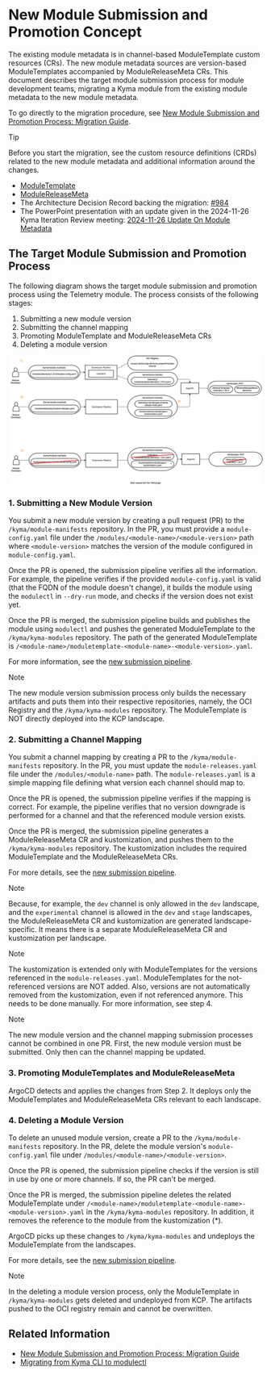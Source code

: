 # New Module Submission and Promotion Concept

The existing module metadata is in channel-based ModuleTemplate custom resources (CRs). The new module metadata sources are version-based ModuleTemplates accompanied by ModuleReleaseMeta CRs. This document describes the target module submission process for module development teams, migrating a Kyma module from the existing module metadata to the new module metadata.

To go directly to the migration procedure, see [New Module Submission and Promotion Process: Migration Guide](./07-module-migration-guide.md.md).

> [!Tip]
> Before you start the migration, see the custom resource definitions (CRDs) related to the new module metadata and additional information around the changes.
> - [ModuleTemplate](./resources/03-moduletemplate.md)
> - [ModuleReleaseMeta](./resources/05-modulereleasemeta.md)
> - The Architecture Decision Record backing the migration: [#984](https://github.com/kyma-project/community/issues/984)
> - The PowerPoint presentation with an update given in the 2024-11-26 Kyma Iteration Review meeting: [2024-11-26 Update On Module Metadata](https://sap-my.sharepoint.com/:p:/p/c_schwaegerl/EbvSNmRnr3JEjaLoZ__cI9UB9lu5tt0qaly-f7yQO2Gwbw?e=slfiDf) <!-- markdown-link-check-disable-line -->

## The Target Module Submission and Promotion Process

The following diagram shows the target module submission and promotion process using the Telemetry module. The process consists of the following stages:

1. Submitting a new module version
2. Submitting the channel mapping
3. Promoting ModuleTemplate and ModuleReleaseMeta CRs
4. Deleting a module version

![Target Process](./assets/module-migration.svg)

### 1. Submitting a New Module Version

You submit a new module version by creating a pull request (PR) to the `/kyma/module-manifests` repository. In the PR, you must provide a `module-config.yaml` file under the `/modules/<module-name>/<module-version>` path where `<module-version>` matches the version of the module configured in `module-config.yaml`.

Once the PR is opened, the submission pipeline verifies all the information. For example, the pipeline verifies if the provided `module-config.yaml` is valid (that the FQDN of the module doesn't change), it builds the module using the `modulectl` in `--dry-run` mode, and checks if the version does not exist yet.

Once the PR is merged, the submission pipeline builds and publishes the module using `modulectl` and pushes the generated ModuleTemplate to the `/kyma/kyma-modules` repository. The path of the generated ModuleTemplate is `/<module-name>/moduletemplate-<module-name>-<module-version>.yaml`.

For more information, see the [new submission pipeline](https://github.tools.sap/kyma/test-infra/blob/feature/new-submission-pipeline/ado/new-submission-pipeline-activity.md).

> [!Note]
> The new module version submission process only builds the necessary artifacts and puts them into their respective repositories, namely, the OCI Registry and the `/kyma/kyma-modules` repository. The ModuleTemplate is NOT directly deployed into the KCP landscape.

### 2. Submitting a Channel Mapping

You submit a channel mapping by creating a PR to the `/kyma/module-manifests` repository. In the PR, you must update the `module-releases.yaml` file under the `/modules/<module-name>` path. The `module-releases.yaml` is a simple mapping file defining what version each channel should map to.

Once the PR is opened, the submission pipeline verifies if the mapping is correct. For example, the pipeline verifies that no version downgrade is performed for a channel and that the referenced module version exists.

Once the PR is merged, the submission pipeline generates a ModuleReleaseMeta CR and kustomization, and pushes them to the `/kyma/kyma-modules` repository. The kustomization includes the required ModuleTemplate and the ModuleReleaseMeta CRs.

For more details, see the [new submission pipeline](https://github.tools.sap/kyma/test-infra/blob/feature/new-submission-pipeline/ado/new-submission-pipeline-activity.md).

> [!Note]
>  Because, for example, the `dev` channel is only allowed in the `dev` landscape, and the `experimental` channel is allowed in the `dev` and `stage` landscapes, the ModuleReleaseMeta CR and kustomization are generated landscape-specific. It means there is a separate ModuleReleaseMeta CR and kustomization per landscape.

> [!Note] 
> The kustomization is extended only with ModuleTemplates for the versions referenced in the `module-releases.yaml`. ModuleTemplates for the not-referenced versions are NOT added. Also, versions are not automatically removed from the kustomization, even if not referenced anymore. This needs to be done manually. For more information, see step 4.

> [!Note]
> The new module version and the channel mapping submission processes cannot be combined in one PR. First, the new module version must be submitted. Only then can the channel mapping be updated.

### 3. Promoting ModuleTemplates and ModuleReleaseMeta

ArgoCD detects and applies the changes from Step 2. It deploys only the ModuleTemplates and ModuleReleaseMeta CRs relevant to each landscape.

### 4. Deleting a Module Version

To delete an unused module version, create a PR to the `/kyma/module-manifests` repository. In the PR, delete the module version's `module-config.yaml` file under `/modules/<module-name>/<module-version>`.

Once the PR is opened, the submission pipeline checks if the version is still in use by one or more channels. If so, the PR can't be merged.

Once the PR is merged, the submission pipeline deletes the related ModuleTemplate under `/<module-name>/moduletemplate-<module-name>-<module-version>.yaml` in the `/kyma/kyma-modules` repository. In addition, it removes the reference to the module from the kustomization (*).

ArgoCD picks up these changes to `/kyma/kyma-modules` and undeploys the ModuleTemplate from the landscapes.

For more details, see the [new submission pipeline](https://github.tools.sap/kyma/test-infra/blob/feature/new-submission-pipeline/ado/new-submission-pipeline-activity.md).

> [!Note]
> In the deleting a module version process, only the ModuleTemplate in `/kyma/kyma-modules` gets deleted and undeployed from KCP. The artifacts pushed to the OCI registry remain and cannot be overwritten.

## Related Information

- [New Module Submission and Promotion Process: Migration Guide](./07-module-migration-guide.md.md)
- [Migrating from Kyma CLI to modulectl](https://github.com/kyma-project/modulectl/blob/main/docs/contributor/migration-guide.md)

